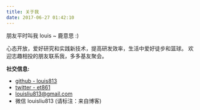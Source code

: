 ```yaml
---
title: 关于我
date: 2017-06-27 01:42:10
---
```


朋友平时叫我 louis ~ 鹿意思 :)	

心态开放，爱好研究和实践新技术，提高研发效率，生活中爱好徒步和篮球。	欢迎志趣相投的朋友联系我，多多基友聚会。


**社交信息:** 

* [github - louis813](https://github.com/louis813)
* [twitter - et861](https://twitter.com/et861)
* <louisliu813@gmail.com> 
* 微信 louisliu813 (请标注：来自博客)